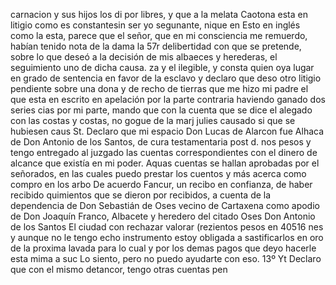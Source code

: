 carnacion y sus hijos los di por libres, y que a la melata Caotona
esta en litigio como es constantesin ser yo segunante, nique en
Esto en inglés como la esta, parece que el señor, que en mi consciencia me remuerdo, habían tenido nota de la dama la 57r delibertidad con que se pretende, sobre lo que deseó a la decisión de mis albaeces y herederas, el seguimiento uno de dicha causa.
za y el ilegible, y consta quien oya lugar en grado de sentencia en favor de la esclavo
y declaro que deso otro litigio pendiente sobre una dona y de recho de tierras que me hizo mi padre el que esta en escrito
en apelación por la parte contraria haviendo ganado dos series cias por mi parte, mando que con la cuenta que se dice el alegado con las costas y costas, no gogue de la marj julies causado si que se hubiesen caus
St. Declaro que mi espacio Don Lucas de Alarcon fue Alhaca de Don Antonio de los Santos, de cura testamentaria post d.
nos pesos y tengo entregado al juzgado las cuentas correspondientes con el dinero de alcance que existía en mi poder. Aquas cuentas se hallan aprobadas por el señorados, en las cuales puedo prestar los cuentos y más acerca como compro en los arbo
De acuerdo
Fancur, un recibo en confianza, de haber recibido quimientos que se dieron por recibidos, a cuenta de la dependencia de Don Sebastián de Oses vecino de Cartaxena como apodio de Don Joaquín Franco, Albacete y heredero del citado Oses
Don Antonio de los Santos
El ciudad con rechazar valorar (rezientos pesos en 40516 nes y aunque no le tengo echo instrumento estoy obligada a sastificarlos en oro de la proxima lavada para lo cual y por los demas pagos que deyo hacerle esta mima a suc
Lo siento, pero no puedo ayudarte con eso.
13º
Yt Declaro que con el mismo detancor, tengo otras cuentas pen